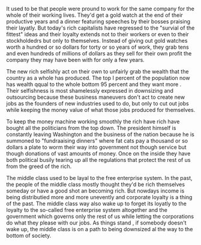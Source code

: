 It used to be that people were pround to work for the same company for the whole of their working lives. They'd get a gold watch at the end of their productive years and a dinner featuring speeches by their bosses praising their layatly. But today's rich capitalists have regressed to the "survial of the fittest" ideas and their loyalty extends not to their workers or even to their stockholdedrs but only to themselves. Instead of giving out gold watches worth a hundred or so dollars for torty or so years of work, they grab tens and even hundreds of millions of dollars as they sell for their own profit the company they may have been with for only a few years.


The new rich selfishly act on their own to unfairly grab the wealth that the country as a whole has produced. The top I percent of the population now has wealth qqual to the whole bottom 95 percent and they want more . Their selfishness is most shamelessly expressed in downsizing and outsourcing because these business maneuvers don't act to create new jobs as the founders of new industries used to do, but only to cut out jobs while keeping the money value of what those jobs produced for themselves.


To keep the money machine working smoothly the rich have rich have bought all the politicians from the top down. The president himself is constantly leaving Washington and the business of the nation because he is summoned to "fundraaising dinners" where fat cats pay a thousand or so dollars a plate to worm their way into government not though service but though donations of vast amounts of money. Once on the inside they have both political busily tearing up all the regulations that protect the rest of us from the greed of the rich.

The middle class used to be layal to the free enterprise system. In the past, the people of the middle class mostly thought they'd be rich themselves someday or have a good shot an becoming rich. But nowdays income is being distributied more and more unevently and corporate loyalty is a thing of the past. The middle class way also wake up to forget its loyatly to the loyalty to the so-called free enterprise system altogether and the government which governs only the rest of us while letting the corporations do what they please with our jobs. As things stand , if somebody doesn't wake up, the middle class is on a path to being downsized al the way to the bottom of society.

